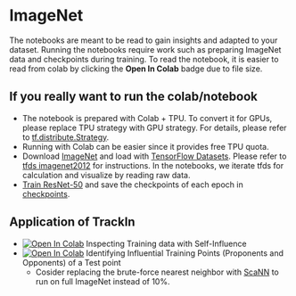 # ImageNet
The notebooks are meant to be read to gain insights and adapted to your dataset. Running the notebooks require work such as preparing ImageNet data and checkpoints during training. To read the notebook, it is easier to read from colab by clicking the **Open In Colab** badge due to file size.   

## If you really want to run the colab/notebook
* The notebook is prepared with Colab + TPU. To convert it for GPUs, please replace TPU strategy with GPU strategy. For details, please refer to [tf.distribute.Strategy](https://www.tensorflow.org/api_docs/python/tf/distribute/Strategy).
* Running with Colab can be easier since it provides free TPU quota.
* Download [ImageNet](http://www.image-net.org/) and load with [TensorFlow Datasets](https://www.tensorflow.org/datasets). Please refer to [tfds imagenet2012](https://www.tensorflow.org/datasets/catalog/imagenet2012) for instructions. In the notebooks, we iterate tfds for calculation and visualize by reading raw data. 
* [Train ResNet-50](https://github.com/frederick0329/TrackIn/blob/master/imagenet/resnet50/trainer.py) and save the checkpoints of each epoch in [checkpoints](https://www.tensorflow.org/guide/checkpoint). 

## Application of TrackIn
* [![Open In Colab](https://colab.research.google.com/assets/colab-badge.svg)](https://colab.research.google.com/github/frederick0329/TrackIn/blob/master/imagenet/resnet50_imagenet_self_influence.ipynb) Inspecting Training data with Self-Influence
* [![Open In Colab](https://colab.research.google.com/assets/colab-badge.svg)](https://colab.research.google.com/github/frederick0329/TrackIn/blob/master/imagenet/resnet50_imagenet_proponents_opponents.ipynb) Identifying Influential Training Points (Proponents and Opponents) of a Test point 
  * Cosider replacing the brute-force nearest neighbor with [ScaNN](https://github.com/google-research/google-research/tree/master/scann) to run on full ImageNet instead of 10%. 
